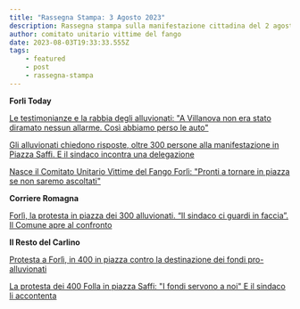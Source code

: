 ```yaml
---
title: "Rassegna Stampa: 3 Agosto 2023"
description: Rassegna stampa sulla manifestazione cittadina del 2 agosto 2023
author: comitato unitario vittime del fango
date: 2023-08-03T19:33:33.555Z
tags: 
    - featured
    - post
    - rassegna-stampa
---
```

**Forli Today**

[Le testimonianze e la rabbia degli alluvionati: "A Villanova non era stato diramato nessun allarme. Così abbiamo perso le auto"](https://www.forlitoday.it/video/alluvione-manifestazione-piazza-saffi-testimonianze.html)

[Gli alluvionati chiedono risposte, oltre 300 persone alla manifestazione in Piazza Saffi. E il sindaco incontra una delegazione](https://www.forlitoday.it/video/manifestazione-alluvionati-2-agosto-2023-piazza-saffi.html)

[Nasce il Comitato Unitario Vittime del Fango Forlì: "Pronti a tornare in piazza se non saremo ascoltati"](https://www.forlitoday.it/cronaca/alluvione-comitato-vittime-fango.html)

**Corriere Romagna**

[Forlì, la protesta in piazza dei 300 alluvionati. “Il sindaco ci guardi in faccia”. Il Comune apre al confronto](https://www.corriereromagna.it/forli-il-comune-incontra-gli-alluvionati-e-apre-al-dialogo/)

**Il Resto del Carlino**

[Protesta a Forlì, in 400 in piazza contro la destinazione dei fondi pro-alluvionati](https://www.ilrestodelcarlino.it/forli/cronaca/protesta-fondi-pro-alluvionati-2875bd0f)

[La protesta dei 400 Folla in piazza Saffi: "I fondi servono a noi" E il sindaco li accontenta](https://www.ilrestodelcarlino.it/forli/cronaca/la-protesta-dei-400-folla-in-piazza-saffi-i-fondi-servono-a-noi-e-il-sindaco-li-accontenta-bd62e90a)